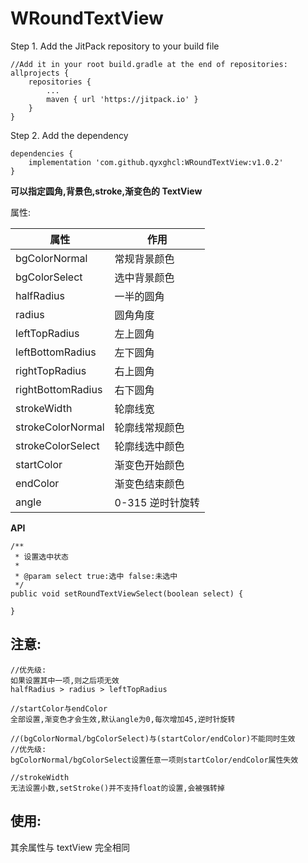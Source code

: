 # WRoundTextView

Step 1. Add the JitPack repository to your build file

```
//Add it in your root build.gradle at the end of repositories:
allprojects {
	repositories {
		...
		maven { url 'https://jitpack.io' }
	}
}
```

Step 2. Add the dependency

```
dependencies {
	implementation 'com.github.qyxghcl:WRoundTextView:v1.0.2'
}
```

**可以指定圆角,背景色,stroke,渐变色的 TextView**

属性:

| 属性              | 作用             |
| ----------------- | ---------------- |
| bgColorNormal     | 常规背景颜色     |
| bgColorSelect     | 选中背景颜色     |
| halfRadius        | 一半的圆角       |
| radius            | 圆角角度         |
| leftTopRadius     | 左上圆角         |
| leftBottomRadius  | 左下圆角         |
| rightTopRadius    | 右上圆角         |
| rightBottomRadius | 右下圆角         |
| strokeWidth       | 轮廓线宽         |
| strokeColorNormal | 轮廓线常规颜色   |
| strokeColorSelect | 轮廓线选中颜色   |
| startColor        | 渐变色开始颜色   |
| endColor          | 渐变色结束颜色   |
| angle             | 0-315 逆时针旋转 |

**API**

```
/**
 * 设置选中状态
 *
 * @param select true:选中 false:未选中
 */
public void setRoundTextViewSelect(boolean select) {

}
```

## 注意:

```
//优先级:
如果设置其中一项,则之后项无效
halfRadius > radius > leftTopRadius

//startColor与endColor
全部设置,渐变色才会生效,默认angle为0,每次增加45,逆时针旋转

//(bgColorNormal/bgColorSelect)与(startColor/endColor)不能同时生效
//优先级:
bgColorNormal/bgColorSelect设置任意一项则startColor/endColor属性失效

//strokeWidth
无法设置小数,setStroke()并不支持float的设置,会被强转掉
```

## 使用:

其余属性与 textView 完全相同
